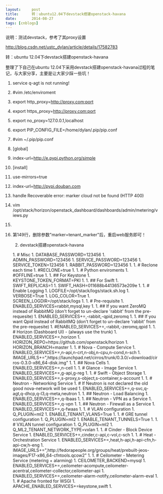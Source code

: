 ```yaml
---
layout:     post
title:      转：ubuntu12.04下devstack搭建openstack-havana
date:       2014-08-27
tags: [cnblogs]
---
```

说明：测试devstack，参考了其proxy设置

http://blog.csdn.net/ustc_dylan/article/details/17582783

转：ubuntu 12.04下devstack搭建openstack-havana

整理了下自己在ubuntu 12.04下采用devstack搭建openstack-havana过程的笔记，与大家分享，主要是让大家少踩一些坑！

1. service q-agt is not running!  

1. #vim /etc/enviroment  
1. export http_proxy=http://proxy.com:port  
1. export https_proxy=http://proxy.com:port  
1. export no_proxy=127.0.0.1,localhost  

1. export PIP_CONFIG_FILE=/home/dylan/.pip/pip.conf  

1. #vim ~/.pip/pip.conf  
1. [global]  
1. index-url=http://e.pypi.python.org/simple  
1. [install]  
1. use-mirrors=true  
1. index-url=http://pypi.douban.com  

1. handle Recoverable error: marker cloud not be found (HTTP 400)  

1. vim /opt/stack/horizon/openstack_dashboard/dashboards/admin/metering/views.py  
1.   
1. 第149行，删除参数"marker=tenant_marker"后，重启web服务即可！  

   2. devstack搭建openstack-havana
<ol class="dp-py" start="1">
1. # Misc  
1. DATABASE_PASSWORD=123456  
1. ADMIN_PASSWORD=123456  
1. SERVICE_PASSWORD=123456  
1. SERVICE_TOKEN=123456  
1. RABBIT_PASSWORD=123456  
1.   
1. # Reclone each time  
1. #RECLONE=true  
1.   
1. # Python enviroments  
1. #OFFLINE=true  
1.   
1. ## For Keystone  
1. KEYSTONE_TOKEN_FORMAT=PKI  
1.   
1. ## For Swift  
1. SWIFT_REPLICAS=1  
1. SWIFT_HASH=011688b44136573e209e  
1.   
1. # Enable Logging  
1. LOGFILE=/opt/stack/logs/stack.sh.log  
1. VERBOSE=True  
1. LOG_COLOR=True  
1. SCREEN_LOGDIR=/opt/stack/logs  
1.   
1. # Pre-requisite  
1. ENABLED_SERVICES=rabbit,mysql,key  
1.   
1. ## If you want ZeroMQ instead of RabbitMQ (don't forget to un-declare 'rabbit' from the pre-requesite)  
1. ENABLED_SERVICES+=,-rabbit,-qpid,zeromq  
1.   
1. ## If you want Qpid instead of RabbitMQ (don't forget to un-declare 'rabbit' from the pre-requesite)  
1. #ENABLED_SERVICES+=,-rabbit,-zeromq,qpid  
1.   
1. # Horizon (Dashboard UI) - (always use the trunk)  
1. ENABLED_SERVICES+=,horizon  
1. HORIZON_REPO=https://github.com/openstack/horizon  
1. HORIZON_BRANCH=master  
1.   
1. # Nova - Compute Service  
1. ENABLED_SERVICES+=,n-api,n-crt,n-obj,n-cpu,n-cond,n-sch  
1. IMAGE_URLS+=",https://launchpad.net/cirros/trunk/0.3.0/+download/cirros-0.3.0-x86_64-disk.img"  
1.   
1. ## Nova Cells  
1. ENABLED_SERVICES+=,n-cell  
1.   
1. # Glance - Image Service  
1. ENABLED_SERVICES+=,g-api,g-reg  
1.   
1. # Swift - Object Storage  
1. ENABLED_SERVICES+=,s-proxy,s-object,s-container,s-account  
1.   
1. # Neutron - Networking Service  
1. # If Neutron is not declared the old good nova-network will be used  
1. ENABLED_SERVICES+=,q-svc,q-agt,q-dhcp,q-l3,q-meta,neutron  
1.   
1. ## Neutron - Load Balancing  
1. ENABLED_SERVICES+=,q-lbaas  
1.   
1. ## Neutron - VPN as a Service  
1. ENABLED_SERVICES+=,q-vpn  
1.   
1. ## Neutron - Firewall as a Service  
1. ENABLED_SERVICES+=,q-fwaas  
1.   
1. # VLAN configuration  
1. Q_PLUGIN=ml2  
1. ENABLE_TENANT_VLANS=True  
1.   
1. # GRE tunnel configuration  
1. Q_PLUGIN=ml2  
1. ENABLE_TENANT_TUNNELS=True  
1.   
1. # VXLAN tunnel configuration  
1. Q_PLUGIN=ml2  
1. Q_ML2_TENANT_NETWORK_TYPE=vxlan     
1.   
1. # Cinder - Block Device Service  
1. ENABLED_SERVICES+=,cinder,c-api,c-vol,c-sch  
1.   
1. # Heat - Orchestration Service  
1. ENABLED_SERVICES+=,heat,h-api,h-api-cfn,h-api-cw,h-eng  
1. IMAGE_URLS+=",http://fedorapeople.org/groups/heat/prebuilt-jeos-images/F17-x86_64-cfntools.qcow2"  
1.   
1. # Ceilometer - Metering Service (metering + alarming)  
1. CEILOMETER_BACKEND=mysql  
1. ENABLED_SERVICES+=,ceilometer-acompute,ceilometer-acentral,ceilometer-collector,ceilometer-api  
1. ENABLED_SERVICES+=,ceilometer-alarm-notify,ceilometer-alarm-eval  
1.   
1. # Apache fronted for WSGI  
1. APACHE_ENABLED_SERVICES+=keystone,swift  
1. 


